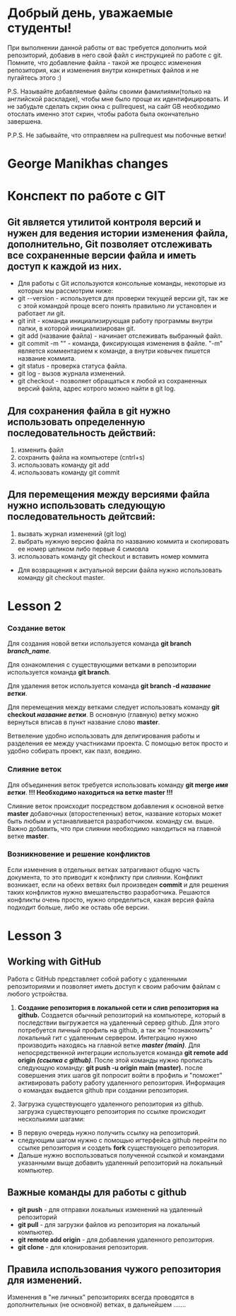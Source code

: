 # Добрый день, уважаемые студенты! 
  При выполнении данной работы от вас требуется дополнить мой репозиторий, добавив в него свой файл с инструкцией по работе с git. Помните, что добавление файла - такой же процесс изменения репозитория, как и изменения внутри конкретных файлов и не пугайтесь этого :)

  P.S. Называйте добавляемые файлы своими фамилиями(только на английской раскладке), чтобы мне было проще их идентифицировать. И не забудьте сделать скрин окна с pullrequest, на сайт GB необходимо отослать именно этот скрин, чтобы работа была окончательно завершена.

  P.P.S. Не забывайте, что отправляем на pullrequest мы побочные ветки!




# George Manikhas changes

# Конспект по работе с GIT
## Git является утилитой контроля версий и нужен для ведения истории изменения файла, дополнительно, Git позволяет отслеживать все сохраненные версии файла и иметь доступ к каждой из них.
* Для работы с Git используются консольные команды, некоторые из которых мы рассмотрим ниже:
* git --version - используется для проверки текущей версии git, так же с этой командой проще всего понять правильно ли установлен и работает ли git.
* git init - команда инициализирующая работу программы внутри папки, в которой инициализирован git.
* git add (название файла) - начинает отслеживать выбранный файл.
* git commit -m "" - команда, фиксирующая изменения в файле. "-m" является комментарием к команде, а внутри ковычек пишется название коммита.
* git status - проверка статуса файла.
* git log - вызов журнала изменений.
* git checkout - позволяет обращаться к любой из сохраненных версий файла, адрес котрого можно найти в git log.

## Для сохранения файла в git нужно использовать определенную последовательность действий:
 1. изменить файл
 2. сохранить файла на компьютере (cntrl+s)
 3. использовать команду git add
 4. использовать команду git commit

## Для перемещения между версиями файла нужно использовать следующую последовательность дейтсвий:
1. вызвать журнал изменений (git log)
 2. выбрать нужную версию файла по названию коммита и скопировать ее номер целиком либо первые 4 симовла 
 3. использовать команду git checkout и вставить номер коммита
* Для возвращения к актуальной версии файла нужно использовать команду git checkout master.



# Lesson 2



### Создание веток

Для создания новой ветки используется команда __git branch *branch_name*__. 

Для ознакомления с существующими ветками в репозитории используется команда __git branch__. 

Для удаления веток используется команда __git branch -d *название ветки*__.

Для перемещения между ветками следует использовать команду __git checkout *название ветки*__. В основную (главную) ветку можно вернуться вписав в пункт название слово __master__.

Ветвеление удобно использовать для делигирования работы и разделения ее между участниками проекта. С помощью веток просто и удобно собирать проект, как пазл, воедино. 

### Слияние веток 

Для объединения веток требуется использовать команду __git merge *имя ветки*__. __!!!  Необходимо находиться на ветке master  !!!__

Слияние веток происходит посредством добавления к основной ветке __master__ добавочных (второстепенных)
веток, название которых может быть любым и устанавливается разработчиком. команду см. выше. 
Важно добавить, что при слиянии необходимо находиться на главной ветке __master__. 

### Возникновение и решение конфликтов

Если изменения в отдельных ветках затрагивают общую часть документа, то это приводит к конфликту при слиянии. Конфликт возникает, если на обеих ветвях был произведен __commit__ и для решения таких конфликтов нужно вмешательство разработчика.
Решаются конфликты очень просто, нужно определиться, какая версия файла подходит больше, либо же оставь обе версии. 


# Lesson 3 

## Working with GitHub

Работа c GitHub представляет собой работу с удаленными репозиториями и позволяет иметь доступ к своим рабочим файлам с любого устройства. 

1. __Создание репозитория в локальной сети и слив репозитория на github.__
Создается обычный репозиторий на компьютере, который в последствии выгружается на удаленный сервер github. Для этого потребуется личный профиль на github, а так же "познакомить" локальный гит с удаленным сервером. 
Интеграцию нужно производить находясь на главной ветке __*master (main)*__. Для непосредственной интеграции используется команда __git remote add origin *(ссылка с github)*__. После этой команды нужно прописать следующую команду: __git push -u origin main (master).__ после совершения этих шагов git попросит войти в профиль и "поможет" активировать работу работу удаленного репозитория. Информация о командах выдается github при создании репозитория.

2. Загрузка существующего удаленного репозитория из github.
загрузка существующего репозитория по ссылке происходит несколькими шагами:
* В первую очередь нужно получить ссылку на репозиторий.
* следующим шагом нужно с помощью игтерфейса github перейти по ссылке репозитория и создеть __fork__ существующего репозитория.
* Дальше нужно воспользоваться полученной ссылкой и командами указанными выще добавить удаленный репозиторий на локальный компьютер.

## Важные команды для работы с github

* __git push__ - для отправки локальных изменений на удаленный репозиторий
* __git pull__ - для загрузки файлов из репозитория на локальный компьютер.
* __git remote add origin__ - для добавления удаленного репозитория.
* __git clone__ - для клонирования репозитория. 

## Правила использования чужого репозитория для изменений.

Изменения в "не личных" репозиториях всегда проводятся в дополнительных (не основной) ветках, в дальнейшем .......